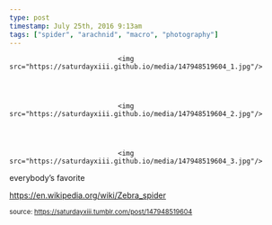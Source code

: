 ```yaml
---
type: post
timestamp: July 25th, 2016 9:13am
tags: ["spider", "arachnid", "macro", "photography"]
---
```



                               <img src="https://saturdayxiii.github.io/media/147948519604_1.jpg"/>
                           

                                                                                                                           

                               <img src="https://saturdayxiii.github.io/media/147948519604_2.jpg"/>
                           

                                                                                                                           

                               <img src="https://saturdayxiii.github.io/media/147948519604_3.jpg"/>
                           

                                                                                                                      
everybody’s favorite

<a href="https://en.wikipedia.org/wiki/Zebra_spider" target="_blank">https://en.wikipedia.org/wiki/Zebra_spider</a><br/>
 
                                    
                
                
                
                
                                
<small>source: https://saturdayxiii.tumblr.com/post/147948519604</small>